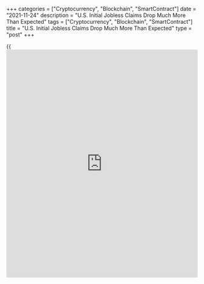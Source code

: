 +++
categories = ["Cryptocurrency", "Blockchain", "SmartContract"]
date = "2021-11-24"
description = "U.S. Initial Jobless Claims Drop Much More Than Expected"
tags = ["Cryptocurrency", "Blockchain", "SmartContract"]
title = "U.S. Initial Jobless Claims Drop Much More Than Expected"
type = "post"
+++

{{<iframe id="large-banner" src="https://www.bounty.group/#slide=20.0" width="100%" height="600" scrolling="no" style="border: 0px solid rgb(216, 221, 230); border-radius: 3px;">}}

A report released by the Labor Department on Wednesday showed first-time
claims for U.S. unemployment benefits slid to their lowest level in over
fifty years in the week ended November 20th.

The Labor Department said initial jobless claims tumbled to 199,000, a
decrease of 71,000 from the previous week's revised level of 270,000.

Economists had expected jobless claims to edge down to 260,000 from the
268,000 originally reported for the previous week.

With the much bigger than expected decrease, jobless claims fell to
their lowest level since hitting 197,000 in November of 1969.

For comments and feedback [contact](https://www.playgroundfx.com/contact/): editorial@rtt[news](https://www.letsplayfx.com/blog/forex-news-website/).com

[Economic News][1]

 **What parts of the world are seeing the best (and worst) economic
performances lately? Click[here][2] to check out our [Econ Scorecard][2]
and find out! See up-to-the-moment [ranking](https://www.playgroundfx.com/blog/crypto-exchange-ranking/)s for the best and worst
performers in [GDP][3], [unemployment rate][4], [inflation][2] and much
more.**

   1. www.rtt[news](https://www.letsplayfx.com/blog/forex-news-website/).com/Content/EconomicNews.aspx
   2. www.rtt[news](https://www.letsplayfx.com/blog/forex-news-website/).com/economic-scorecard/world-rank/CPI/highest-performance.aspx
   3. www.rtt[news](https://www.letsplayfx.com/blog/forex-news-website/).com/economic-scorecard/world-rank/GDP/highest-performance.aspx
   4. www.rtt[news](https://www.letsplayfx.com/blog/forex-news-website/).com/economic-scorecard/world-rank/unemployment-rate/lowest-performance.aspx